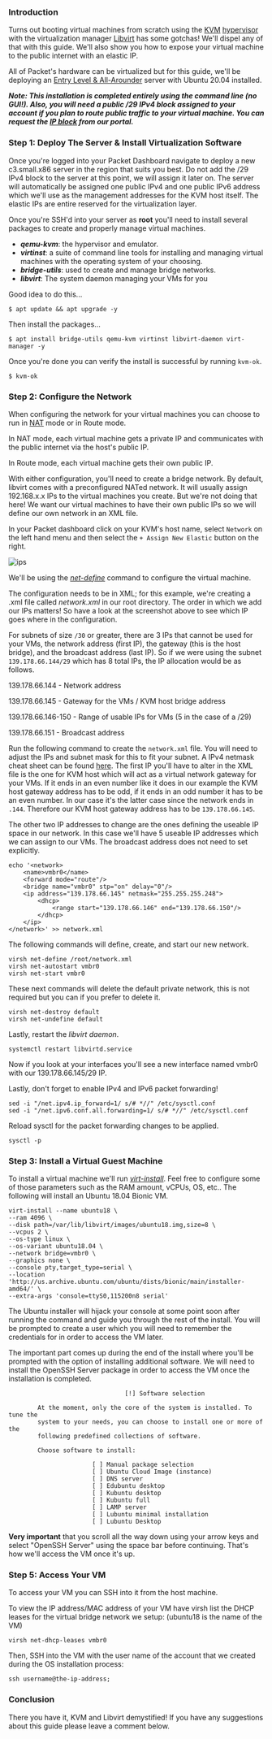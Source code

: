 <!-- <meta>
{
    "title":"KVM and Libvirt on Ubuntu 20.04",
    "description":"Installing and configurating KVM with Libvirt on Ubuntu 20.04",
    "tag":["virtual machines"],
    "seo-title": "KVM and Libvirt on Ubuntu 20.04 - Packet Technical Guides",
    "seo-description": "KVM and Libvirt on Ubuntu 20.04 description",
    "og-title": "KVM and Libvirt on Ubuntu 20.04",
    "og-description": "KVM and Libvirt on Ubuntu 20.04 description"
}
</meta> -->

### Introduction

Turns out booting virtual machines from scratch using the [KVM](http://www.linux-kvm.org/page/Main_Page) [hypervisor](https://en.wikipedia.org/wiki/Hypervisor) with the virtualization manager [Libvirt](https://libvirt.org/) has some gotchas! We'll dispel any of that with this guide. We'll also show you how to expose your virtual machine to the public internet with an elastic IP.

All of Packet's hardware can be virtualized but for this guide, we'll be deploying an [Entry Level & All-Arounder](https://www.packet.com/cloud/servers/c3-small/) server with Ubuntu 20.04 installed.

_**Note: This installation is completed entirely using the command line (no GUI!). Also, you will need a public /29 IPv4 block assigned to your account if you plan to route public traffic to your virtual machine. You can request the [IP block](https://www.packet.com/developers/docs/network/basic/elastic-ips) from our portal.**_

### Step 1: Deploy The Server & Install Virtualization Software

Once you're logged into your Packet Dashboard navigate to deploy a new c3.small.x86 server in the region that suits you best. Do not add the /29 IPv4 block to the server at this point, we will assign it later on. The server will automatically be assigned one public IPv4 and one public IPv6 address which we'll use as the management addresses for the KVM host itself. The elastic IPs are entire reserved for the virtualization layer.


Once you're SSH'd into your server as **root** you'll need to install several packages to create and properly manage virtual machines.

*   **_qemu-kvm_**: the hypervisor and emulator.
*   **_virtinst_**: a suite of command line tools for installing and managing virtual machines with the operating system of your choosing.
*   **_bridge-utils_**: used to create and manage bridge networks.
*   **_libvirt_**: The system daemon managing your VMs for you

Good idea to do this...
```
$ apt update && apt upgrade -y
```

Then install the packages...
```
$ apt install bridge-utils qemu-kvm virtinst libvirt-daemon virt-manager -y
```

Once you're done you can verify the install is successful by running `kvm-ok`.
```
$ kvm-ok
```

### Step 2: Configure the Network

When configuring the network for your virtual machines you can choose to run in [NAT](https://en.wikipedia.org/wiki/Network_address_translation) mode or in Route mode. 

In NAT mode, each virtual machine gets a private IP and communicates with the public internet via the host's public IP. 

In Route mode, each virtual machine gets their own public IP. 

With either configuration, you'll need to create a bridge network. By default, libvirt comes with a preconfigured NATed network. It will usually assign 192.168.x.x IPs to the virtual machines you create. But we're not doing that here! We want our virtual machines to have their own public IPs so we will define our own network in an XML file.

In your Packet dashboard click on your KVM's host name, select `Network` on the left hand menu and then select the `+ Assign New Elastic` button on the right.

![ips](/images/kvm-and-libvirt/attach-elastic-IP-subnet.png)

We'll be using the _[net-define](https://libvirt.org/sources/virshcmdref/html/sect-net-define.html)_ command to configure the virtual machine.

The configuration needs to be in XML; for this example, we're creating a .xml file called _network.xml_ in our root directory. The order in which we add our IPs matters! So have a look at the screenshot above to see which IP goes where in the configuration.

For subnets of size `/30` or greater, there are 3 IPs that cannot be used for your VMs, the network address (first IP), the gateway (this is the host bridge), and the broadcast address (last IP). So if we were using the subnet `139.178.66.144/29` which has 8 total IPs, the IP allocation would be as follows.

139.178.66.144     - Network address

139.178.66.145     - Gateway for the VMs / KVM host bridge address

139.178.66.146-150 - Range of usable IPs for VMs (5 in the case of a /29)

139.178.66.151     - Broadcast address


Run the following command to create the `network.xml` file. You will need to adjust the IPs and subnet mask for this to fit your subnet.
A IPv4 netmask cheat sheet can be found [here](https://www.aelius.com/njh/subnet_sheet.html). The first IP you'll have to alter in the XML file is the one for KVM host which will act as a virtual network gateway for your VMs. If it ends in an even number like it does in our example the KVM host gateway address has to be odd, if it ends in an odd number it has to be an even number. In our case it's the latter case since the network ends in `.144`. Therefore our KVM host gateway address has to be `139.178.66.145`.

The other two IP addresses to change are the ones defining the useable IP space in our network. In this case we'll have 5 useable IP addresses which we can assign to our VMs. The broadcast address does not need to set explicitly.

```
echo '<network>
	<name>vmbr0</name>
	<forward mode="route"/>
	<bridge name="vmbr0" stp="on" delay="0"/>
	<ip address="139.178.66.145" netmask="255.255.255.248">
		<dhcp>
			<range start="139.178.66.146" end="139.178.66.150"/>
		</dhcp>
	</ip>
</network>' >> network.xml
```


The following commands will define, create, and start our new network.

```
virsh net-define /root/network.xml
virsh net-autostart vmbr0
virsh net-start vmbr0
```

These next commands will delete the default private network, this is not required but you can if you prefer to delete it.

```
virsh net-destroy default
virsh net-undefine default
```

Lastly, restart the _libvirt daemon_.

```
systemctl restart libvirtd.service
```

Now if you look at your interfaces you'll see a new interface named vmbr0 with our 139.178.66.145/29 IP.

Lastly, don't forget to enable IPv4 and IPv6 packet forwarding!

```
sed -i "/net.ipv4.ip_forward=1/ s/# *//" /etc/sysctl.conf
sed -i "/net.ipv6.conf.all.forwarding=1/ s/# *//" /etc/sysctl.conf
```

Reload sysctl for the packet forwarding changes to be applied.

```
sysctl -p
```

### Step 3: Install a Virtual Guest Machine

To install a virtual machine we'll run _[virt-install](https://www.mankier.com/1/virt-install)_. Feel free to configure some of those parameters such as the RAM amount, vCPUs, OS, etc.. The following will install an Ubuntu 18.04 Bionic VM.

```
virt-install --name ubuntu18 \
--ram 4096 \
--disk path=/var/lib/libvirt/images/ubuntu18.img,size=8 \
--vcpus 2 \
--os-type linux \
--os-variant ubuntu18.04 \
--network bridge=vmbr0 \
--graphics none \
--console pty,target_type=serial \
--location 'http://us.archive.ubuntu.com/ubuntu/dists/bionic/main/installer-amd64/' \
--extra-args 'console=ttyS0,115200n8 serial'
```

The Ubuntu installer will hijack your console at some point soon after running the command and guide you through the rest of the install. You will be prompted to create a user which you will need to remember the credentials for in order to access the VM later.

The important part comes up during the end of the install where you'll be prompted with the option of installing additional software. We will need to install the OpenSSH Server package in order to access the VM once the installation is completed.

```
                                [!] Software selection

        At the moment, only the core of the system is installed. To tune the
        system to your needs, you can choose to install one or more of the
        following predefined collections of software.

        Choose software to install:

                       [ ] Manual package selection
                       [ ] Ubuntu Cloud Image (instance)
                       [ ] DNS server
                       [ ] Edubuntu desktop
                       [ ] Kubuntu desktop
                       [ ] Kubuntu full
                       [ ] LAMP server
                       [ ] Lubuntu minimal installation
                       [ ] Lubuntu Desktop
```

**Very important** that you scroll all the way down using your arrow keys and select "OpenSSH Server" using the space bar before continuing. That's how we'll access the VM once it's up.

### Step 5: Access Your VM

To access your VM you can SSH into it from the host machine.

To view the IP address/MAC address of your VM have virsh list the DHCP leases for the virtual bridge network we setup: (ubuntu18 is the name of the VM)

```
virsh net-dhcp-leases vmbr0
```

Then, SSH into the VM with the user name of the account that we created during the OS installation process:

```
ssh username@the-ip-address;
```

### Conclusion

There you have it, KVM and Libvirt demystified! If you have any suggestions about this guide please leave a comment below.
